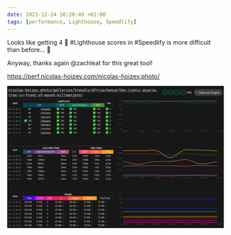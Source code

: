 ```yaml
---
date: 2021-12-24 10:20:49 +01:00
tags: [performance, Lighthouse, Speedlify]
---
```


Looks like getting 4 💯 #Lighthouse scores in #Speedlify is more difficult than before… 🤔

Anyway, thanks again @zachleat for this great tool!

https://perf.nicolas-hoizey.com/nicolas-hoizey.photo/

![Latest Lighthouse results](photo-lighthouse-speedlify.png)
